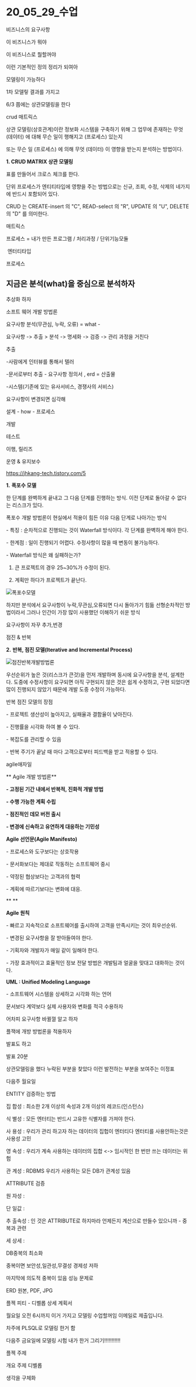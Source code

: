# 20_05_29_수업

비즈니스의 요구사항

이 비즈니스가 뭐야

이 비즈니스로 뭘할꺼야

이런 기본적인 정의 정리가 되여아

모델링이 가능하다 

1차 모델맇 결과를 가지고

6/3 쯤에는 상관모델링을 한다

crud 매트릭스

상관 모델링(상호관계)이란 정보화 시스템을 구축하기 위해 그 업무에 존재하는 무엇 (데이터) 에 대해 무슨 일이 행해지고 (프로세스) 있는지

또는 무슨 일 (프로세스) 에 의해 무엇 (데이터) 이 영향을 받는지 분석하는 방법이다.



**1. CRUD MATRIX 상관 모델링**

표를 만들어서 크로스 체크를 한다.

단위 프로세스가 엔티티타입에 영향을 주는 방법으로는 신규, 조회, 수정, 삭제의 네가지에 반드시 포함되어 있다.

CRUD 는 CREATE-insert 의 "C", READ-select 의 "R", UPDATE 의 "U", DELETE 의 "D" 를 의미한다.

매트릭스 

프로세스 = 내가 만든 프로그램 /  처리과정 / 단위기능모듈

​				엔터티타입

프로세스

## 지금은 분석(what)을 중심으로 분석하자 

추상화 하자

소프트 웨어 개발 방법론

요구사항 분석(무관심, 누락, 오류) = what - 

요구사항 -> 추출 > 분석 -> 명세화 -> 검증 -> 관리 과정을 거친다

추출 

-사람에게 인터뷰를 통해서 텔러 

-문서로부터 추출 - 요구사항 정의서 , erd = 산출물

-시스템(기존에 있는 유사서비스, 경쟁사의 서비스)

요구사항이 변경되면 심각해 

설계 - how - 프로세스

개발

테스트

이행, 릴리즈

운영 & 유지보수

https://jhkang-tech.tistory.com/5

**1.** **폭포수 모델** 

한 단계를 완벽하게 끝내고 그 다음 단계를 진행하는 방식. 이전 단계로 돌아갈 수 없다는 리스크가 있다.

폭포수 개발 방법론이 현실에서 적용이 힘든 이유 다음 단계로 나아가는 방식

\- 특징 : 순차적으로 진행되는 것이 Waterfall 방식이다. 각 단계를 완벽하게 해야 한다.

\- 한계점 : 일이 진행되기 어렵다. 수정사항이 많을 때 변동이 불가능하다.

\- Waterfall 방식은 왜 실패하는가?

1) 큰 프로젝트의 경우 25~30%가 수정이 된다.

2) 계획만 하다가 프로젝트가 끝난다.

![폭포수모델](images/폭포수모델.png)

하지만 분석에서 요구사항이 누락,무관심,오류되면 다시 돌아가기 힘듦 선형순차적인 방법이라서 그러나 인간이 가장 많이 사용했던 이해하기 쉬운 방식

요구사항이 자꾸 추가,번경



점진 & 반복

**2.** **반복, 점진 모델(Iterative and Incremental Process)**

![점진반복개발방법론](images/점진반복개발방법론.png)

우선순위가 높은 것(리스크가 큰것)을 먼저 개발하며 동시에 요구사항을 분석, 설계한다. 도중에 수정사항이 요구되면 아직 구현되지 않은 것은 쉽게 수정하고, 구현 되었다면 많이 진행되지 않았기 때문에 개발 도중 수정이 가능하다.



반복 점진 모델의 장점

\- 프로젝트 생산성이 높아지고, 실패율과 결함율이 낮아진다.

\- 진행률을 시각화 하여 볼 수 있다.

\- 복잡도를 관리할 수 있음

\- 반복 주기가 끝날 때 마다 고객으로부터 피드백을 받고 적용할 수 있다.

agile애자일

**
Agile 개발 방법론**

 **- 고정된 기간 내에서 반복적, 진화적 개발 방법**

 **- 수행 가능한 계획 수립**

 **- 점진적인 데모 버전 출시**

 **- 변경에 신속하고 유연하게 대응하는 기민성**



**Agile 선언문(Agile Manifesto)**

\- 프로세스와 도구보다는 상호작용

\- 문서화보다는 제대로 작동하는 소프트웨어 중시

\- 약정된 협상보다는 고객과의 협력

\- 계획에 따르기보다는 변화에 대응. 

**
**

**Agile 원칙**

\- 빠르고 지속적으로 소프트웨어를 출시하여 고객을 만족시키는 것이 최우선순위.

\- 변경된 요구사항을 잘 받아들여야 한다.

\- 기획자와 개발자가 매일 같이 일해야 한다.

\- 가장 효과적이고 효율적인 정보 전달 방법은 개발팀과 얼굴을 맞대고 대화하는 것이다.



**UML : Unified Modeling Language**

\- 소프트웨어 시스템을 상세하고 시각화 하는 언어

문서보다 계약보다 실제 사용자와 변화를 적극 수용하자

어차피 요구사항 바뀔껄 알고 하자



플잭에 개방 방법론을 적용하자

발표도 하고

발표 20분

상관모델링을 했다 누락된 부분을 찾았다 이런 발전하는 부분을 보여주는 이정표





다음주 월요일 

ENTITY 검증하는 방법

집 합성 : 최소한 2개 이상의 속성과 2개 이상의 레코드(인스턴스)

식 별성 : 모든 엔터티는 반드시 고유한 식별자를 가져야 한다.

사 용성 : 우리가 관리 하고자 하는 데이터의 집헙이 엔터티다 엔터티를 사용안하는것은 사용성 고민

영 속성 : 우리가 계속 사용하는 데이터의 집합 <-> 임시적인 한 번만 쓰는 데이터는 위험

관 계성 : RDBMS 우리가 사용하는 모든 DB가 관계성 있음  



ATTRIBUTE 검증

원 자성 :   

단 일값 :

추 출속성 : 인 것은 ATTRIBUTE로 하지마라 언제든지 계산으로 만들수 있으니까 - 중복과 관련

세 상세 :

DB중복의 최소화 

중복이면 보안성,일관성,무결성 경제성 저하 

마지막에 의도적 중복이 있음 성능 문제로





ERD 원본, PDF, JPG

플젝 피티 - 디벨롭 상세 계획서

월요일 오전 6시까지  이거 가지고 모델링 수업할꺼임 이메일로 제출입니다.

차주에 PLSQL로 모델링 한거 함 

다음주 금요일에 모델링 시험 내가 한거 그리기!!!!!!!!!!!

플젝 주제 

개요 주제 디벨롭

생각을 구체화